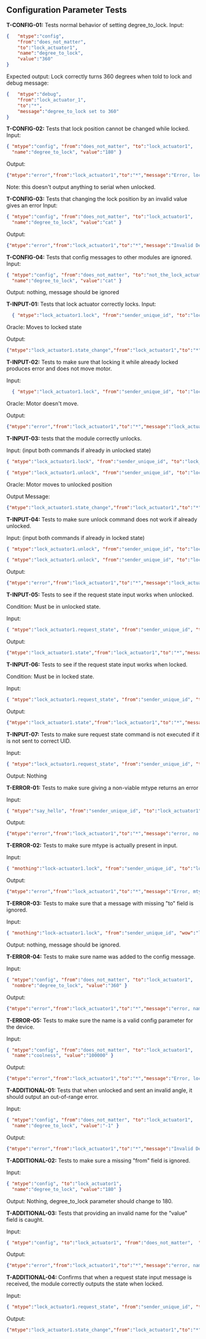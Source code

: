 ## Configuration Parameter Tests
**T-CONFIG-01:** Tests normal behavior of setting degree_to_lock.
Input:
```json
{   "mtype":"config", 
    "from":"does_not_matter", 
    "to":"lock_actuator1", 
    "name":"degree_to_lock", 
    "value":"360" 
}
```
Expected output: Lock correctly turns 360 degrees when told to lock and debug message:
```json
{   "mtype":"debug", 
    "from":"lock_actuator_1", 
    "to":"*", 
    "message":"degree_to_lock set to 360"
}
```

**T-CONFIG-02:** Tests that lock position cannot be changed while locked.
Input:
```json
{ "mtype":"config", "from":"does_not_matter", "to":"lock_actuator1", 
  "name":"degree_to_lock", "value":"180" }
```
Output:
```json
{"mtype":"error","from":"lock_actuator1","to":"*","message":"Error, lock_actuator1 config name does not match accepted name or device is locked"}
```
Note: this doesn't output anything to serial when unlocked.

**T-CONFIG-03:** Tests that changing the lock position by an invalid value gives an error
Input:
```json
{ "mtype":"config", "from":"does_not_matter", "to":"lock_actuator1", 
  "name":"degree_to_lock", "value":"cat" }
```
Output:
```json
{"mtype":"error","from":"lock_actuator1","to":"*","message":"Invalid Degree entered"}
```

**T-CONFIG-04:** Tests that config messages to other modules are ignored.
Input:
```json
{ "mtype":"config", "from":"does_not_matter", "to":"not_the_lock_actuator", 
  "name":"degree_to_lock", "value":"cat" }
```
Output: nothing, message should be ignored

**T-INPUT-01:** Tests that lock actuator correctly locks.
Input:
```json
  { "mtype":"lock_actuator1.lock", "from":"sender_unique_id", "to":"lock_actuator1" }
```
Oracle: Moves to locked state

Output:
```json
{"mtype":"lock_actuator1.state_change","from":"lock_actuator1","to":"*","message":"State of lock changed, locked = 1"}
```

**T-INPUT-02:** Tests to make sure that locking it while already locked produces error and does not move motor.

Input:
```json
  { "mtype":"lock_actuator1.lock", "from":"sender_unique_id", "to":"lock_actuator1" }
```
Oracle: Motor doesn't move.

Output:
```json
{"mtype":"error","from":"lock_actuator1","to":"*","message":"lock_actuator1 is already locked"}
```
**T-INPUT-03:** tests that the module correctly unlocks. 

Input: (input both commands if already in unlocked state)
```json
{ "mtype":"lock_actuator1.lock", "from":"sender_unique_id", "to":"lock_actuator1" }
```
```json
{ "mtype":"lock_actuator1.unlock", "from":"sender_unique_id", "to":"lock_actuator1" }
```
Oracle: Motor moves to unlocked position

Output Message:
```json
{"mtype":"lock_actuator1.state_change","from":"lock_actuator1","to":"*","message":"State of lock changed, locked = 0"}
```
**T-INPUT-04:** Tests to make sure unlock command does not work if already unlocked.

Input: (input both commands if already in locked state)
```json
{ "mtype":"lock_actuator1.unlock", "from":"sender_unique_id", "to":"lock_actuator1" }
```
```json
{ "mtype":"lock_actuator1.unlock", "from":"sender_unique_id", "to":"lock_actuator1" }
```
Output:
```json
{"mtype":"error","from":"lock_actuator1","to":"*","message":"lock_actuator1 is already unlocked"}
```

**T-INPUT-05:** Tests to see if the request state input works when unlocked.

Condition: Must be in unlocked state.

Input:
```json
{ "mtype":"lock_actuator1.request_state", "from":"sender_unique_id", "to":"lock_actuator1" }
```
Output:
```json
{"mtype":"lock_actuator1.state","from":"lock_actuator1","to":"*","message":"State of lock, locked = 0"}
```

**T-INPUT-06:** Tests to see if the request state input works when locked.

Condition: Must be in locked state.

Input:
```json
{ "mtype":"lock_actuator1.request_state", "from":"sender_unique_id", "to":"lock_actuator1" }
```
Output:
```json
{"mtype":"lock_actuator1.state","from":"lock_actuator1","to":"*","message":"State of lock, locked = 1"}
```

**T-INPUT-07:** Tests to make sure request state command is not executed if it is not sent to correct UID.

Input:
```json
{ "mtype":"lock_actuator1.request_state", "from":"sender_unique_id", "to":"lock" }
```
Output: Nothing

**T-ERROR-01:** Tests to make sure giving a non-viable mtype returns an error

Input:
```json
{ "mtype":"say_hello", "from":"sender_unique_id", "to":"lock_actuator1" }
```
Output:
```json
{"mtype":"error","from":"lock_actuator1","to":"*","message":"error, no mtype command matches given mtype"}
```

**T-ERROR-02:** Tests to make sure mtype is actually present in input.

Input:
```json
{ "mnothing":"lock-actuator1.lock", "from":"sender_unique_id", "to":"lock_actuator1" }
```
Output:
```json
{"mtype":"error","from":"lock_actuator1","to":"*","message":"Error, mtype is missing in command"}
```

**T-ERROR-03:** Tests to make sure that a message with missing "to" field is ignored.

Input:
```json
{ "mnothing":"lock-actuator1.lock", "from":"sender_unique_id", "wow":"lock_actuator1" }
```
Output: nothing, message should be ignored.

**T-ERROR-04:** Tests to make sure name was added to the config message.

Input:
```json
{ "mtype":"config", "from":"does_not_matter", "to":"lock_actuator1", 
  "nombre":"degree_to_lock", "value":"360" }
```
Output:
```json
{"mtype":"error","from":"lock_actuator1","to":"*","message":"error, name or value of config parameter was not provided"}
```

**T-ERROR-05:** Tests to make sure the name is a valid config parameter for the device.

Input:
```json
{ "mtype":"config", "from":"does_not_matter", "to":"lock_actuator1", 
  "name":"coolness", "value":"100000" }
```
Output:
```json
{"mtype":"error","from":"lock_actuator1","to":"*","message":"Error, lock_actuator1 config name does not match accepted name or device is locked"}
```

**T-ADDITIONAL-01:** Tests that when unlocked and sent an invalid angle, it should output an out-of-range error.

Input:
```json
{ "mtype":"config", "from":"does_not_matter", "to":"lock_actuator1", 
  "name":"degree_to_lock", "value":"-1" }
```
Output:
```json
{"mtype":"error","from":"lock_actuator1","to":"*","message":"Invalid Degree entered"}
```

**T-ADDITIONAL-02:** Tests to make sure a missing "from" field is ignored.

Input:
```json
{ "mtype":"config", "to":"lock_actuator1", 
  "name":"degree_to_lock", "value":"180" }
```
Output: Nothing, degree_to_lock parameter should change to 180.

**T-ADDITIONAL-03:** Tests that providing an invalid name for the "value" field is caught.

Input:
```json
{ "mtype":"config", "to":"lock_actuator1", "from":"does_not_matter",  "name":"degree_to_lock", "value_not":"180" }
```

Output:
```json
{"mtype":"error","from":"lock_actuator1","to":"*","message":"error, name or value of config parameter was not provided"}
```

**T-ADDITIONAL-04:** Confirms that when a request state input message is received, the module correctly outputs the state when locked.

Input:
```json
{ "mtype":"lock_actuator1.request_state", "from":"sender_unique_id", "to":"lock_actuator1" }
```
Output:
```json
{"mtype":"lock_actuator1.state_change","from":"lock_actuator1","to":"*","message":"State of lock changed, locked = 1"}
```











